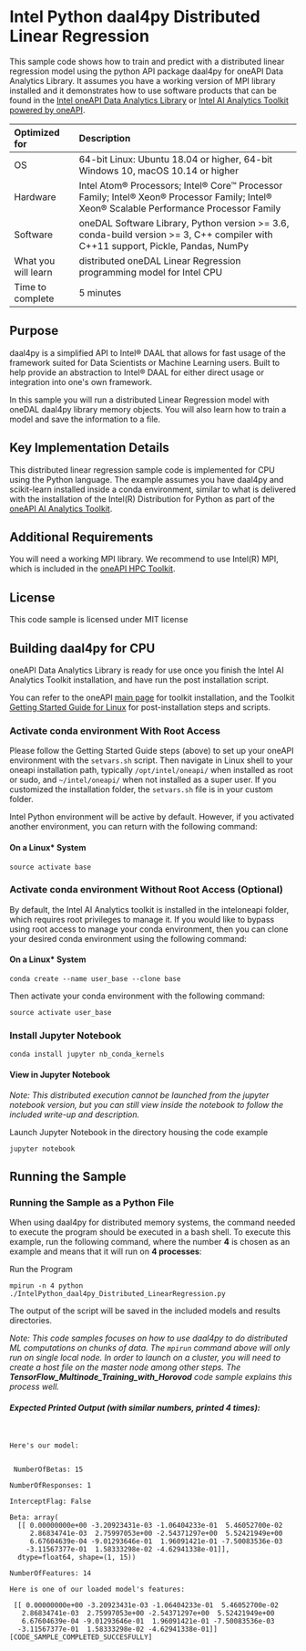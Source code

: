 # Intel Python daal4py Distributed Linear Regression
This sample code shows how to train and predict with a distributed linear regression model using the python API package daal4py for oneAPI Data Analytics Library. It assumes you have a working version of MPI library installed and it demonstrates how to use software products that can be found in the [Intel oneAPI Data Analytics Library](https://software.intel.com/content/www/us/en/develop/tools/oneapi/components/onedal.html) or [Intel AI Analytics Toolkit powered by oneAPI](https://software.intel.com/content/www/us/en/develop/tools/oneapi/ai-analytics-toolkit.html). 

| Optimized for                     | Description
| :---                              | :---
| OS                                | 64-bit Linux: Ubuntu 18.04 or higher, 64-bit Windows 10, macOS 10.14 or higher
| Hardware                          | Intel Atom® Processors; Intel® Core™ Processor Family; Intel® Xeon® Processor Family; Intel® Xeon® Scalable Performance Processor Family
| Software                          | oneDAL Software Library, Python version >= 3.6, conda-build version >= 3, C++ compiler with C++11 support, Pickle, Pandas, NumPy
| What you will learn               | distributed oneDAL Linear Regression programming model for Intel CPU
| Time to complete                  | 5 minutes

## Purpose

daal4py is a simplified API to Intel® DAAL that allows for fast usage of the framework suited for Data Scientists or Machine Learning users. Built to help provide an abstraction to Intel® DAAL for either direct usage or integration into one's own framework.

In this sample you will run a distributed Linear Regression model with oneDAL daal4py library memory objects. You will also learn how to train a model and save the information to a file.
  
## Key Implementation Details 
This distributed linear regression sample code is implemented for CPU using the Python language. The example assumes you have daal4py and scikit-learn installed inside a conda environment, similar to what is delivered with the installation of the Intel(R) Distribution for Python as part of the [oneAPI AI Analytics Toolkit](https://software.intel.com/en-us/oneapi/ai-kit). 
 

## Additional Requirements
You will need a working MPI library. We recommend to use Intel(R) MPI, which is included in the [oneAPI HPC Toolkit](https://software.intel.com/en-us/oneapi/hpc-kit).
  
## License  
This code sample is licensed under MIT license

## Building daal4py for CPU

oneAPI Data Analytics Library is ready for use once you finish the Intel AI Analytics Toolkit installation, and have run the post installation script.

You can refer to the oneAPI [main page](https://software.intel.com/en-us/oneapi) for toolkit installation, and the Toolkit [Getting Started Guide for Linux](https://software.intel.com/en-us/get-started-with-intel-oneapi-linux-get-started-with-the-intel-ai-analytics-toolkit) for post-installation steps and scripts.


### Activate conda environment With Root Access

Please follow the Getting Started Guide steps (above) to set up your oneAPI environment with the `setvars.sh` script. Then navigate in Linux shell to your oneapi installation path, typically `/opt/intel/oneapi/` when installed as root or sudo, and `~/intel/oneapi/` when not installed as a super user. If you customized the installation folder, the `setvars.sh` file is in your custom folder. 

Intel Python environment will be active by default. However, if you activated another environment, you can return with the following command:

#### On a Linux* System
```
source activate base
```

### Activate conda environment Without Root Access (Optional)

By default, the Intel AI Analytics toolkit is installed in the inteloneapi folder, which requires root privileges to manage it. If you would like to bypass using root access to manage your conda environment, then you can clone your desired conda environment using the following command:

#### On a Linux* System
```
conda create --name user_base --clone base
```

Then activate your conda environment with the following command:

```
source activate user_base
```

### Install Jupyter Notebook
```
conda install jupyter nb_conda_kernels
```

#### View in Jupyter Notebook

_Note: This distributed execution cannot be launched from the jupyter notebook version, but you can still view inside the notebook to follow the included write-up and description._

Launch Jupyter Notebook in the directory housing the code example

```
jupyter notebook
```

## Running the Sample

### Running the Sample as a Python File

When using daal4py for distributed memory systems, the command needed to execute the program should be executed in a bash shell. To execute this example, run the following command, where the number **4** is chosen as an example and means that it will run on **4 processes**:

Run the Program

`mpirun -n 4 python ./IntelPython_daal4py_Distributed_LinearRegression.py`

The output of the script will be saved in the included models and results directories. 

_Note: This code samples focuses on how to use daal4py to do distributed ML computations on chunks of data. The `mpirun` command above will only run on single local node. In order to launch on a cluster, you will need to create a host file on the master node among other steps. The **TensorFlow_Multinode_Training_with_Horovod** code sample explains this process well._

##### Expected Printed Output (with similar numbers, printed 4 times):
```


Here's our model:


 NumberOfBetas: 15

NumberOfResponses: 1

InterceptFlag: False

Beta: array(
  [[ 0.00000000e+00 -3.20923431e-03 -1.06404233e-01  5.46052700e-02
     2.86834741e-03  2.75997053e+00 -2.54371297e+00  5.52421949e+00
     6.67604639e-04 -9.01293646e-01  1.96091421e-01 -7.50083536e-03
    -3.11567377e-01  1.58333298e-02 -4.62941338e-01]],
  dtype=float64, shape=(1, 15))

NumberOfFeatures: 14

Here is one of our loaded model's features:

 [[ 0.00000000e+00 -3.20923431e-03 -1.06404233e-01  5.46052700e-02
   2.86834741e-03  2.75997053e+00 -2.54371297e+00  5.52421949e+00
   6.67604639e-04 -9.01293646e-01  1.96091421e-01 -7.50083536e-03
  -3.11567377e-01  1.58333298e-02 -4.62941338e-01]]
[CODE_SAMPLE_COMPLETED_SUCCESFULLY]

```

